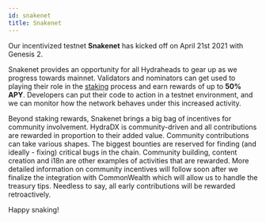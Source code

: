 ```yaml
---
id: snakenet
title: Snakenet
---
```


Our incentivized testnet **Snakenet** has kicked off on April 21st 2021 with Genesis 2.

Snakenet provides an opportunity for all Hydraheads to gear up as we progress towards mainnet. Validators and nominators can get used to playing their role in the [staking](/staking) process and earn rewards of up to **50% APY**. Developers can put their code to action in a testnet environment, and we can monitor how the network behaves under this increased activity.

Beyond staking rewards, Snakenet brings a big bag of incentives for community involvement. HydraDX is community-driven and all contributions are rewarded in proportion to their added value. Community contributions can take various shapes. The biggest bounties are reserved for finding (and ideally - fixing) critical bugs in the chain. Community building, content creation and i18n are other examples of activities that are rewarded. More detailed information on community incentives will follow soon after we finalize the integration with CommonWealth which will allow us to handle the treasury tips. Needless to say, all early contributions will be rewarded retroactively.

Happy snaking!
